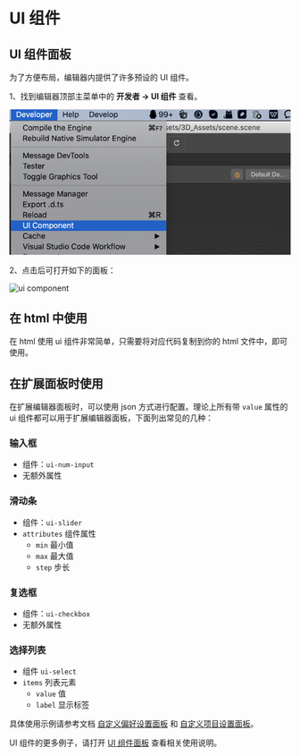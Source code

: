 # UI 组件

## UI 组件面板

为了方便布局，编辑器内提供了许多预设的 UI 组件。

1、找到编辑器顶部主菜单中的 **开发者 -> UI 组件** 查看。

![ui-component-menu](image/ui-component-menu.png)

2、点击后可打开如下的面板：

![ui component](image/ui-component.png)

## 在 html 中使用

在 html 使用 ui 组件非常简单，只需要将对应代码复制到你的 html 文件中，即可使用。

## 在扩展面板时使用

在扩展编辑器面板时，可以使用 json 方式进行配置。理论上所有带 `value` 属性的 ui 组件都可以用于扩展编辑器面板，下面列出常见的几种：

### 输入框

- 组件：`ui-num-input`
- 无额外属性

### 滑动条

- 组件：`ui-slider`
- `attributes` 组件属性
    - `min` 最小值
    - `max` 最大值
    - `step` 步长

### 复选框

- 组件：`ui-checkbox`
- 无额外属性

### 选择列表

- 组件 `ui-select`
- `items` 列表元素
    - `value` 值
    - `label` 显示标签

具体使用示例请参考文档 [自定义偏好设置面板](./contributions-preferences.md) 和 [自定义项目设置面板](./contributions-project.md)。

UI 组件的更多例子，请打开 [UI 组件面板](#ui-组件面板) 查看相关使用说明。
